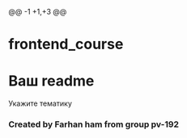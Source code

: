 @@ -1 +1,+3 @@
# frontend_course
# Ваш readme

Укажите тематику
### Created by Farhan ham from group pv-192
